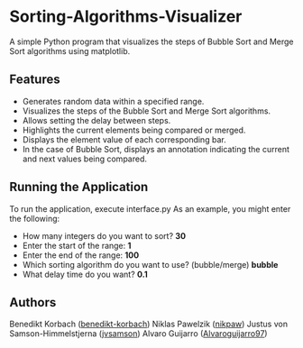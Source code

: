 # Sorting-Algorithms-Visualizer
A simple Python program that visualizes the steps of Bubble Sort and Merge Sort algorithms using matplotlib.

## Features

- Generates random data within a specified range.
- Visualizes the steps of the Bubble Sort and Merge Sort algorithms.
- Allows setting the delay between steps.
- Highlights the current elements being compared or merged.
- Displays the element value of each corresponding bar.
- In the case of Bubble Sort, displays an annotation indicating the current and next values being compared.

## Running the Application
To run the application, execute interface.py
As an example, you might enter the following:

- How many integers do you want to sort? **30**
- Enter the start of the range: **1**
- Enter the end of the range: **100**
- Which sorting algorithm do you want to use? (bubble/merge) **bubble**
- What delay time do you want? **0.1**

## Authors
Benedikt Korbach ([benedikt-korbach](https://github.com/benedikt-korbach))
Niklas Pawelzik ([nikpaw](https://github.com/nikpaw))
Justus von Samson-Himmelstjerna ([jvsamson](https://github.com/jvsamson))
Alvaro Guijarro ([Alvaroguijarro97](https://github.com/Alvaroguijarro97))
